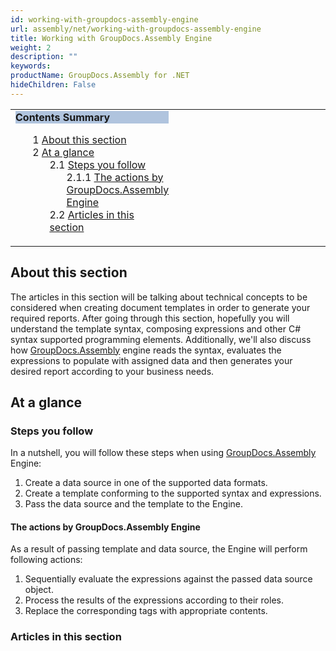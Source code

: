 ```yaml
---
id: working-with-groupdocs-assembly-engine
url: assembly/net/working-with-groupdocs-assembly-engine
title: Working with GroupDocs.Assembly Engine
weight: 2
description: ""
keywords: 
productName: GroupDocs.Assembly for .NET
hideChildren: False
---
```

<table class="sectionMacro" border="0" cellpadding="5" cellspacing="0" width="100%"><tbody><tr><td valign="top" width="50%"><div class="panel" style="border-top-width: 1px; border-right-width: 1px; border-bottom-width: 1px; border-left-width: 1px;"><div class="panelHeader" style="border-bottom-width: 1px; background-color: rgb(176, 196, 222);"><b>Contents Summary</b></div><div class="panelContent"><style type="text/css">div.rbtoc1590388622295 { padding-top: 0px; padding-right: 0px; padding-bottom: 0px; padding-left: 0px; }div.rbtoc1590388622295 ul { list-style-type: none; list-style-image: none; margin-left: 0px; }div.rbtoc1590388622295 li { margin-left: 0px; padding-left: 0px; }</style><div class="toc rbtoc1590388622295"><ul class="toc-indentation"><li><span class="TOCOutline">1</span> <a href="#WorkingwithGroupDocs.AssemblyEngine-Aboutthissection">About this section</a></li><li><span class="TOCOutline">2</span> <a href="#WorkingwithGroupDocs.AssemblyEngine-Ataglance">At a glance</a><ul class="toc-indentation"><li><span class="TOCOutline">2.1</span> <a href="#WorkingwithGroupDocs.AssemblyEngine-Stepsyoufollow">Steps you follow</a><ul class="toc-indentation"><li><span class="TOCOutline">2.1.1</span> <a href="#WorkingwithGroupDocs.AssemblyEngine-TheactionsbyGroupDocs.AssemblyEngine">The actions by GroupDocs.Assembly Engine</a></li></ul></li><li><span class="TOCOutline">2.2</span> <a href="#WorkingwithGroupDocs.AssemblyEngine-Articlesinthissection">Articles in this section</a></li></ul></li></ul></div></div></div></td><td valign="top" width="15%">&nbsp;</td><td valign="top" width="35%">&nbsp;</td></tr></tbody></table>

## About this section

The articles in this section will be talking about technical concepts to be considered when creating document templates in order to generate your required reports. After going through this section, hopefully you will understand the template syntax, composing expressions and other C# syntax supported programming elements. Additionally, we'll also discuss how [GroupDocs.Assembly](https://apireference.groupdocs.com/net/assembly) engine reads the syntax, evaluates the expressions to populate with assigned data and then generates your desired report according to your business needs.

## At a glance

### Steps you follow

In a nutshell, you will follow these steps when using [GroupDocs.Assembly](https://apireference.groupdocs.com/net/assembly) Engine:

1.  Create a data source in one of the supported data formats.
2.  Create a template conforming to the supported syntax and expressions.
3.  Pass the data source and the template to the Engine.

#### The actions by GroupDocs.Assembly Engine

As a result of passing template and data source, the Engine will perform following actions:

1.  Sequentially evaluate the expressions against the passed data source object.
2.  Process the results of the expressions according to their roles.
3.  Replace the corresponding tags with appropriate contents.

### Articles in this section
